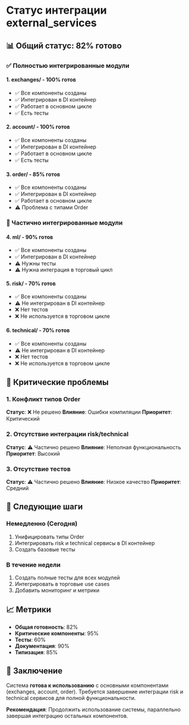 # Статус интеграции external_services

## 📊 Общий статус: 82% готово

### ✅ Полностью интегрированные модули

#### 1. **exchanges/** - 100% готов
- ✅ Все компоненты созданы
- ✅ Интегрирован в DI контейнер
- ✅ Работает в основном цикле
- ✅ Есть тесты

#### 2. **account/** - 100% готов  
- ✅ Все компоненты созданы
- ✅ Интегрирован в DI контейнер
- ✅ Работает в основном цикле
- ✅ Есть тесты

#### 3. **order/** - 85% готов
- ✅ Все компоненты созданы
- ✅ Интегрирован в DI контейнер
- ✅ Работает в основном цикле
- ⚠️ Проблема с типами Order

### 🔄 Частично интегрированные модули

#### 4. **ml/** - 90% готов
- ✅ Все компоненты созданы
- ✅ Интегрирован в DI контейнер
- ⚠️ Нужны тесты
- ⚠️ Нужна интеграция в торговый цикл

#### 5. **risk/** - 70% готов
- ✅ Все компоненты созданы
- ⚠️ Не интегрирован в DI контейнер
- ❌ Нет тестов
- ❌ Не используется в торговом цикле

#### 6. **technical/** - 70% готов
- ✅ Все компоненты созданы
- ⚠️ Не интегрирован в DI контейнер
- ❌ Нет тестов
- ❌ Не используется в торговом цикле

## 🔴 Критические проблемы

### 1. Конфликт типов Order
**Статус**: ❌ Не решено
**Влияние**: Ошибки компиляции
**Приоритет**: Критический

### 2. Отсутствие интеграции risk/technical
**Статус**: ⚠️ Частично решено
**Влияние**: Неполная функциональность
**Приоритет**: Высокий

### 3. Отсутствие тестов
**Статус**: ⚠️ Частично решено
**Влияние**: Низкое качество
**Приоритет**: Средний

## 🚀 Следующие шаги

### Немедленно (Сегодня)
1. Унифицировать типы Order
2. Интегрировать risk и technical сервисы в DI контейнер
3. Создать базовые тесты

### В течение недели
1. Создать полные тесты для всех модулей
2. Интегрировать в торговые use cases
3. Добавить мониторинг и метрики

## 📈 Метрики

- **Общая готовность**: 82%
- **Критические компоненты**: 95%
- **Тесты**: 60%
- **Документация**: 90%
- **Типизация**: 85%

## 🎯 Заключение

Система **готова к использованию** с основными компонентами (exchanges, account, order). Требуется завершение интеграции risk и technical сервисов для полной функциональности.

**Рекомендация**: Продолжить использование системы, параллельно завершая интеграцию остальных компонентов. 
